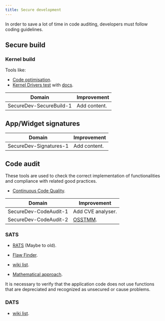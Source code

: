 ```yaml
---
title: Secure development
---
```


In order to save a lot of time in code auditing, developers must follow coding
guidelines.

## Secure build

### Kernel build

Tools like:

- [Code optimisation](https://github.com/jduck/lk-reducer).
- [Kernel Drivers test](https://github.com/ucsb-seclab/dr_checker) with
  [docs](https://www.usenix.org/system/files/conference/usenixsecurity17/sec17-machiry.pdf).

Domain                  | Improvement
----------------------- | ------------
SecureDev-SecureBuild-1 | Add content.

## App/Widget signatures

Domain                 | Improvement
---------------------- | ------------
SecureDev-Signatures-1 | Add content.

## Code audit

These tools are used to check the correct implementation of functionalities and
compliance with related good practices.

- [Continuous Code Quality](https://www.sonarqube.org/).

Domain                | Improvement
--------------------- | -----------------------------------------------------
SecureDev-CodeAudit-1 | Add CVE analyser.
SecureDev-CodeAudit-2 | [OSSTMM](http://www.isecom.org/mirror/OSSTMM.3.pdf).

### SATS

- [RATS](https://github.com/andrew-d/rough-auditing-tool-for-security) (Maybe to
  old).
- [Flaw Finder](https://www.dwheeler.com/flawfinder/).

- [wiki
  list](https://en.wikipedia.org/wiki/List_of_tools_for_static_code_analysis).

- [Mathematical
  approach](https://perso.univ-rennes1.fr/david.lubicz/planches/David_Pichardie.pdf).

It is necessary to verify that the application code does not use functions that
are depreciated and recognized as unsecured or cause problems.

### DATS

- [wiki
  list](https://en.wikipedia.org/wiki/Dynamic_program_analysis#Example_tools).